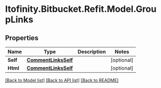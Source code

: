 # Itofinity.Bitbucket.Refit.Model.GroupLinks
## Properties

Name | Type | Description | Notes
------------ | ------------- | ------------- | -------------
**Self** | [**CommentLinksSelf**](CommentLinksSelf.md) |  | [optional] 
**Html** | [**CommentLinksSelf**](CommentLinksSelf.md) |  | [optional] 

[[Back to Model list]](../README.md#documentation-for-models) [[Back to API list]](../README.md#documentation-for-api-endpoints) [[Back to README]](../README.md)

